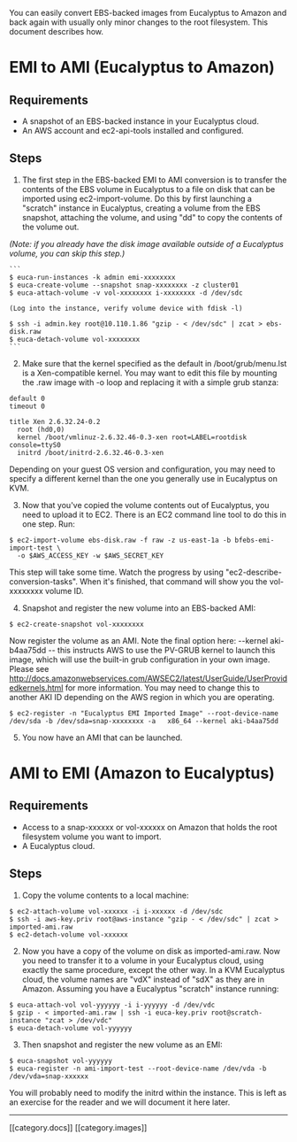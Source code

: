 You can easily convert EBS-backed images from Eucalyptus to Amazon and back again with usually only minor changes to the root filesystem. This document describes how.

# EMI to AMI (Eucalyptus to Amazon)

## Requirements

* A snapshot of an EBS-backed instance in your Eucalyptus cloud.
* An AWS account and ec2-api-tools installed and configured.

## Steps

1. The first step in the EBS-backed EMI to AMI conversion is to transfer the contents of the EBS volume in Eucalyptus to a file on disk that can be imported using ec2-import-volume. Do this by first launching a "scratch" instance in Eucalyptus, creating a volume from the EBS snapshot, attaching the volume, and using "dd" to copy the contents of the volume out.

 _(Note: if you already have the disk image available outside of a Eucalyptus volume, you can skip this step.)_

    ```
    $ euca-run-instances -k admin emi-xxxxxxxx
    $ euca-create-volume --snapshot snap-xxxxxxxx -z cluster01
    $ euca-attach-volume -v vol-xxxxxxxx i-xxxxxxxx -d /dev/sdc

    (Log into the instance, verify volume device with fdisk -l)

    $ ssh -i admin.key root@10.110.1.86 "gzip - < /dev/sdc" | zcat > ebs-disk.raw
    $ euca-detach-volume vol-xxxxxxxx
    ```

2. Make sure that the kernel specified as the default in /boot/grub/menu.lst is a Xen-compatible kernel. You may want to edit this file by mounting the .raw image with -o loop and replacing it with a simple grub stanza:

 ```
 default 0
 timeout 0
 
 title Xen 2.6.32.24-0.2
   root (hd0,0)
   kernel /boot/vmlinuz-2.6.32.46-0.3-xen root=LABEL=rootdisk console=ttyS0
   initrd /boot/initrd-2.6.32.46-0.3-xen
 ```
 
 Depending on your guest OS version and configuration, you may need to specify a different kernel than the one you generally use in Eucalyptus on KVM.

3. Now that you've copied the volume contents out of Eucalyptus, you need to upload it to EC2. There is an EC2 command line tool to do this in one step. Run: 

 ```
 $ ec2-import-volume ebs-disk.raw -f raw -z us-east-1a -b bfebs-emi-import-test \
   -o $AWS_ACCESS_KEY -w $AWS_SECRET_KEY
 ```

 This step will take some time. Watch the progress by using "ec2-describe-conversion-tasks". When it's  finished, that command will show you the vol-xxxxxxxx volume ID.

4. Snapshot and register the new volume into an EBS-backed AMI:

 ```
 $ ec2-create-snapshot vol-xxxxxxxx
 ```

 Now register the volume as an AMI. Note the final option here: --kernel aki-b4aa75dd -- this instructs AWS to     use the PV-GRUB kernel to launch this image, which will use the built-in grub configuration in your own image.   Please see http://docs.amazonwebservices.com/AWSEC2/latest/UserGuide/UserProvidedkernels.html for more information. You may need to change this to another AKI ID depending on the AWS region in which you are operating.

 ```
 $ ec2-register -n "Eucalyptus EMI Imported Image" --root-device-name /dev/sda -b /dev/sda=snap-xxxxxxxx -a   x86_64 --kernel aki-b4aa75dd  
 ```

5. You now have an AMI that can be launched.

# AMI to EMI (Amazon to Eucalyptus)

## Requirements

* Access to a snap-xxxxxx or vol-xxxxxx on Amazon that holds the root filesystem volume you want to import.
* A Eucalyptus cloud.

## Steps

1. Copy the volume contents to a local machine:

 ```
 $ ec2-attach-volume vol-xxxxxx -i i-xxxxxx -d /dev/sdc
 $ ssh -i aws-key.priv root@aws-instance "gzip - < /dev/sdc" | zcat > imported-ami.raw
 $ ec2-detach-volume vol-xxxxxx
 ```

2. Now you have a copy of the volume on disk as imported-ami.raw. Now you need to transfer it to a volume in your Eucalyptus cloud, using exactly the same procedure, except the other way. In a KVM Eucalyptus cloud, the volume names are "vdX" instead of "sdX" as they are in Amazon. Assuming you have a Eucalyptus "scratch" instance running:

 ```
 $ euca-attach-vol vol-yyyyyy -i i-yyyyyy -d /dev/vdc
 $ gzip - < imported-ami.raw | ssh -i euca-key.priv root@scratch-instance "zcat > /dev/vdc"
 $ euca-detach-volume vol-yyyyyy
 ```

3. Then snapshot and register the new volume as an EMI:

 ```
 $ euca-snapshot vol-yyyyyy
 $ euca-register -n ami-import-test --root-device-name /dev/vda -b /dev/vda=snap-xxxxxx 
 ```

You will probably need to modify the initrd within the instance. This is left as an exercise for the reader and we will document it here later.

*****

[[category.docs]]
[[category.images]]